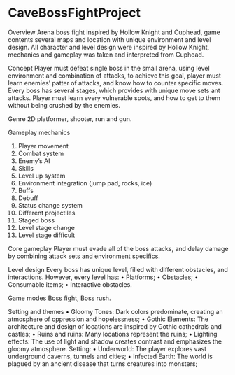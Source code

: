 # CaveBossFightProject


Overview 
Arena boss fight inspired by Hollow Knight and Cuphead, game contents several maps and location with unique environment and level design. All character and level design were inspired by Hollow Knight, mechanics and gameplay was taken and interpreted from Cuphead.

Concept
Player must defeat single boss in the small arena, using level environment and combination of attacks, to achieve this goal, player must learn enemies’ patter of attacks, and know how to counter specific moves. Every boss has several stages, which provides with unique move sets ant attacks. Player must learn every vulnerable spots, and how to get to them without being crushed by the enemies.

Genre
2D platformer, shooter, run and gun.

Gameplay mechanics
1.	Player movement
2.	Combat system
3.	Enemy’s AI
4.	Skills
5.	Level up system
6.	Environment integration (jump pad, rocks, ice)
7.	Buffs
8.	Debuff
9.	Status change system
10.	Different projectiles
11.	Staged boss
12.	Level stage change
13.	Level stage difficult

Core gameplay
Player must evade all of the boss attacks, and delay damage by combining attack sets and environment specifics.

Level design
Every boss has unique level, filled with different obstacles, and interactions. However, every level has:
•	Platforms;
•	Obstacles;
•	Consumable items;
•	Interactive obstacles.

Game modes
Boss fight, Boss rush.

Setting and themes
•	Gloomy Tones: Dark colors predominate, creating an atmosphere of oppression and hopelessness;
•	Gothic Elements: The architecture and design of locations are inspired by Gothic cathedrals and castles;
•	Ruins and ruins: Many locations represent the ruins;
•	Lighting effects: The use of light and shadow creates contrast and emphasizes the gloomy atmosphere.
Setting:
•	Underworld: The player explores vast underground caverns, tunnels and cities;
•	Infected Earth: The world is plagued by an ancient disease that turns creatures into monsters;

